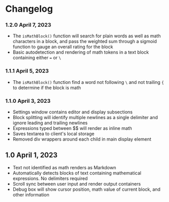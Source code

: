 # Changelog

### 1.2.0 April 7, 2023

- The `isMathBlock()` function will search for plain words as well as math characters in a block, and pass the weighted sum through a sigmoid function to gauge an overall rating for the block
- Basic autodetection and rendering of math tokens in a text block containing either `=` or `\`

### 1.1.1 April 5, 2023

- The `isMathBlock()` function find a word not following `\` and not trailing `{` to determine if the block is math

### 1.1.0 April 3, 2023

- Settings window contains editor and display subsections
- Block splitting will identify multiple newlines as a single delimiter and ignore leading and trailing newlines
- Expressions typed between $$ will render as inline math
- Saves textarea to client's local storage
- Removed div wrappers around each child in main display element

## 1.0 April 1, 2023

- Text not identified as math renders as Markdown
- Automatically detects blocks of text containing mathematical expressions. No delimiters required
- Scroll sync between user input and render output containers
- Debug box will show cursor position, math value of current block, and other information

